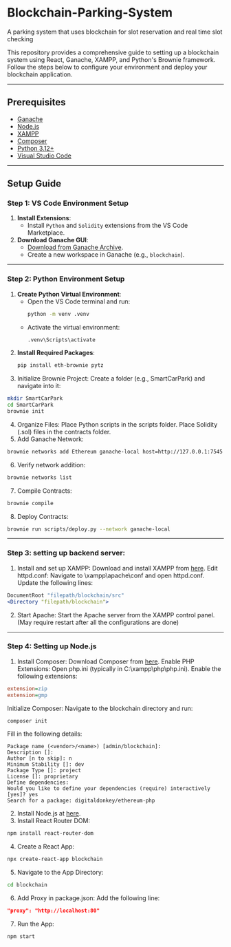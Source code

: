 # Blockchain-Parking-System
A parking system that uses blockchain for slot reservation and real time slot checking

This repository provides a comprehensive guide to setting up a blockchain system using React, Ganache, XAMPP, and Python's Brownie framework. Follow the steps below to configure your environment and deploy your blockchain application.

---

## Prerequisites

- [Ganache](https://trufflesuite.com/ganache/)
- [Node.js](https://nodejs.org/)
- [XAMPP](https://www.apachefriends.org/)
- [Composer](https://getcomposer.org/)
- [Python 3.12+](https://www.python.org/)
- [Visual Studio Code](https://code.visualstudio.com/)

---

## Setup Guide

### Step 1: VS Code Environment Setup
1. **Install Extensions**:
   - Install `Python` and `Solidity` extensions from the VS Code Marketplace.
2. **Download Ganache GUI**:
   - [Download from Ganache Archive](https://archive.trufflesuite.com/ganache/).
   - Create a new workspace in Ganache (e.g., `blockchain`).

---

### Step 2: Python Environment Setup
1. **Create Python Virtual Environment**:
   - Open the VS Code terminal and run:
     ```bash
     python -m venv .venv
     ```
   - Activate the virtual environment:
     ```bash
     .venv\Scripts\activate
     ```
2. **Install Required Packages**:
   ```bash
   pip install eth-brownie pytz
   ```
3. Initialize Brownie Project:
Create a folder (e.g., SmartCarPark) and navigate into it:
```bash
mkdir SmartCarPark
cd SmartCarPark
brownie init
```
4. Organize Files:
Place Python scripts in the scripts folder.
Place Solidity (.sol) files in the contracts folder.
5. Add Ganache Network:
```bash
brownie networks add Ethereum ganache-local host=http://127.0.0.1:7545 chainid=5777
```
6. Verify network addition:
```bash
brownie networks list
```
7. Compile Contracts:
```bash
brownie compile
```
8. Deploy Contracts:
```bash
brownie run scripts/deploy.py --network ganache-local
```

---

### Step 3: setting up backend server:
1. Install and set up XAMPP:
Download and install XAMPP from [here](https://www.apachefriends.org/).
Edit httpd.conf:
Navigate to \xampp\apache\conf and open httpd.conf.
Update the following lines:
```apache
DocumentRoot "filepath/blockchain/src"
<Directory "filepath/blockchain">
```
2. Start Apache:
Start the Apache server from the XAMPP control panel. (May require restart after all the configurations are done)

---

### Step 4: Setting up Node.js
1. Install Composer:
Download Composer from [here](https://getcomposer.org/).
Enable PHP Extensions:
Open php.ini (typically in C:\xampp\php\php.ini).
Enable the following extensions:
```ini
extension=zip
extension=gmp
```
Initialize Composer:
Navigate to the blockchain directory and run:
```bash
composer init
```
Fill in the following details:
```
Package name (<vendor>/<name>) [admin/blockchain]: 
Description []: 
Author [n to skip]: n
Minimum Stability []: dev
Package Type []: project
License []: proprietary
Define dependencies:
Would you like to define your dependencies (require) interactively [yes]? yes
Search for a package: digitaldonkey/ethereum-php
```
2. Install Node.js at [here](https://nodejs.org/).
3. Install React Router DOM:
```bash
npm install react-router-dom
```
4. Create a React App: 
```bash
npx create-react-app blockchain
```
5. Navigate to the App Directory:
```bash
cd blockchain
```
6. Add Proxy in package.json: Add the following line:
```json
"proxy": "http://localhost:80"
```
7. Run the App:
```bash
npm start
```



